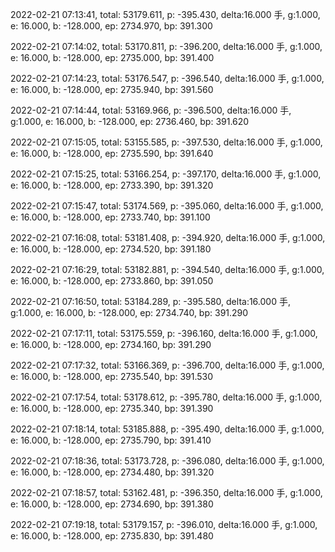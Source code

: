 2022-02-21 07:13:41, total: 53179.611, p: -395.430, delta:16.000 手, g:1.000, e: 16.000, b: -128.000, ep: 2734.970, bp: 391.300

2022-02-21 07:14:02, total: 53170.811, p: -396.200, delta:16.000 手, g:1.000, e: 16.000, b: -128.000, ep: 2735.000, bp: 391.400

2022-02-21 07:14:23, total: 53176.547, p: -396.540, delta:16.000 手, g:1.000, e: 16.000, b: -128.000, ep: 2735.940, bp: 391.560

2022-02-21 07:14:44, total: 53169.966, p: -396.500, delta:16.000 手, g:1.000, e: 16.000, b: -128.000, ep: 2736.460, bp: 391.620

2022-02-21 07:15:05, total: 53155.585, p: -397.530, delta:16.000 手, g:1.000, e: 16.000, b: -128.000, ep: 2735.590, bp: 391.640

2022-02-21 07:15:25, total: 53166.254, p: -397.170, delta:16.000 手, g:1.000, e: 16.000, b: -128.000, ep: 2733.390, bp: 391.320

2022-02-21 07:15:47, total: 53174.569, p: -395.060, delta:16.000 手, g:1.000, e: 16.000, b: -128.000, ep: 2733.740, bp: 391.100

2022-02-21 07:16:08, total: 53181.408, p: -394.920, delta:16.000 手, g:1.000, e: 16.000, b: -128.000, ep: 2734.520, bp: 391.180

2022-02-21 07:16:29, total: 53182.881, p: -394.540, delta:16.000 手, g:1.000, e: 16.000, b: -128.000, ep: 2733.860, bp: 391.050

2022-02-21 07:16:50, total: 53184.289, p: -395.580, delta:16.000 手, g:1.000, e: 16.000, b: -128.000, ep: 2734.740, bp: 391.290

2022-02-21 07:17:11, total: 53175.559, p: -396.160, delta:16.000 手, g:1.000, e: 16.000, b: -128.000, ep: 2734.160, bp: 391.290

2022-02-21 07:17:32, total: 53166.369, p: -396.700, delta:16.000 手, g:1.000, e: 16.000, b: -128.000, ep: 2735.540, bp: 391.530

2022-02-21 07:17:54, total: 53178.612, p: -395.780, delta:16.000 手, g:1.000, e: 16.000, b: -128.000, ep: 2735.340, bp: 391.390

2022-02-21 07:18:14, total: 53185.888, p: -395.490, delta:16.000 手, g:1.000, e: 16.000, b: -128.000, ep: 2735.790, bp: 391.410

2022-02-21 07:18:36, total: 53173.728, p: -396.080, delta:16.000 手, g:1.000, e: 16.000, b: -128.000, ep: 2734.480, bp: 391.320

2022-02-21 07:18:57, total: 53162.481, p: -396.350, delta:16.000 手, g:1.000, e: 16.000, b: -128.000, ep: 2734.690, bp: 391.380

2022-02-21 07:19:18, total: 53179.157, p: -396.010, delta:16.000 手, g:1.000, e: 16.000, b: -128.000, ep: 2735.830, bp: 391.480